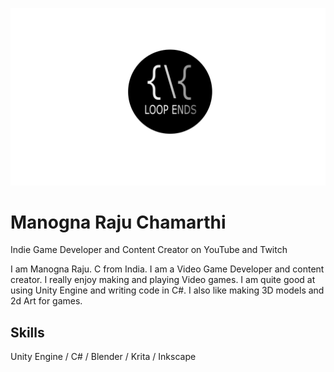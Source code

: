 ![Indie Game Developer and Content Creator on YouTube and Twitch](https://github.com/ManognaRajuChamarthi/ManognaRajuChamarthi/blob/main/Logo.png)

# Manogna Raju Chamarthi

Indie Game Developer and Content Creator on YouTube and Twitch

I am Manogna Raju. C from India. I am a Video Game Developer and content creator. I really enjoy making and playing Video games. I am quite good at using Unity Engine and writing code in C#. I also like making 3D models and 2d Art for games.

## Skills
 Unity Engine / C# / Blender / Krita / Inkscape 
